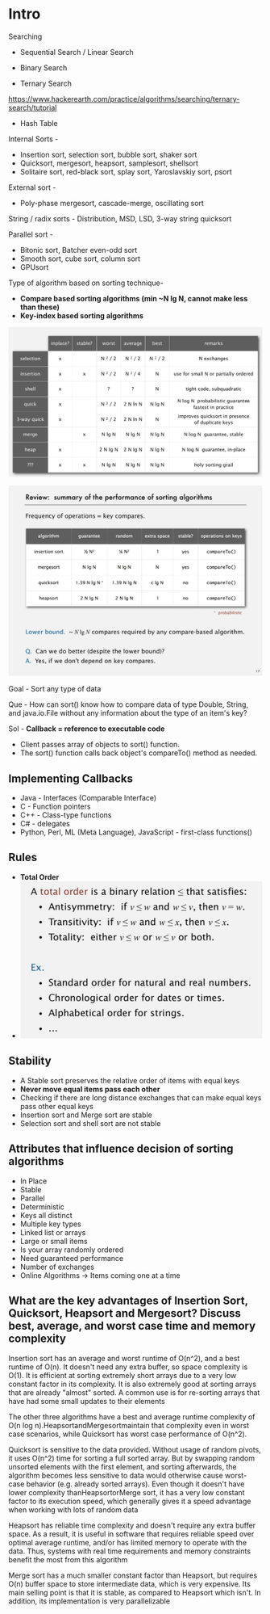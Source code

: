 # Intro

Searching

- Sequential Search / Linear Search

- Binary Search

- Ternary Search

https://www.hackerearth.com/practice/algorithms/searching/ternary-search/tutorial

- Hash Table

Internal Sorts -

- Insertion sort, selection sort, bubble sort, shaker sort
- Quicksort, mergesort, heapsort, samplesort, shellsort
- Solitaire sort, red-black sort, splay sort, Yaroslavskiy sort, psort

External sort -

- Poly-phase mergesort, cascade-merge, oscillating sort

String / radix sorts - Distribution, MSD, LSD, 3-way string quicksort

Parallel sort -

- Bitonic sort, Batcher even-odd sort
- Smooth sort, cube sort, column sort
- GPUsort

Type of algorithm based on sorting technique-

- **Compare based sorting algorithms (min ~N lg N, cannot make less than these)**
- **Key-index based sorting algorithms**

![image](../../media/sort-Intro-image1.jpg)

![image](../../media/sort-Intro-image2.jpg)

Goal - Sort any type of data

Que - How can sort() know how to compare data of type Double, String, and java.io.File without any information about the type of an item's key?

Sol - **Callback = reference to executable code**

- Client passes array of objects to sort() function.
- The sort() function calls back object's compareTo() method as needed.

## Implementing Callbacks

- Java - Interfaces (Comparable Interface)
- C - Function pointers
- C++ - Class-type functions
- C# - delegates
- Python, Perl, ML (Meta Language), JavaScript - first-class functions()

## Rules

- **Total Order**
- ![image](../../media/sort-Intro-image3.jpg)

## Stability

- A Stable sort preserves the relative order of items with equal keys
- **Never move equal items pass each other**
- Checking if there are long distance exchanges that can make equal keys pass other equal keys
- Insertion sort and Merge sort are stable
- Selection sort and shell sort are not stable

## Attributes that influence decision of sorting algorithms

- In Place
- Stable
- Parallel
- Deterministic
- Keys all distinct
- Multiple key types
- Linked list or arrays
- Large or small items
- Is your array randomly ordered
- Need guaranteed performance
- Number of exchanges
- Online Algorithms -> Items coming one at a time

## What are the key advantages of Insertion Sort, Quicksort, Heapsort and Mergesort? Discuss best, average, and worst case time and memory complexity

Insertion sort has an average and worst runtime of O(n^2), and a best runtime of O(n). It doesn't need any extra buffer, so space complexity is O(1). It is efficient at sorting extremely short arrays due to a very low constant factor in its complexity. It is also extremely good at sorting arrays that are already "almost" sorted. A common use is for re-sorting arrays that have had some small updates to their elements

The other three algorithms have a best and average runtime complexity of O(n log n).HeapsortandMergesortmaintain that complexity even in worst case scenarios, while Quicksort has worst case performance of O(n^2).

Quicksort is sensitive to the data provided. Without usage of random pivots, it uses O(n^2) time for sorting a full sorted array. But by swapping random unsorted elements with the first element, and sorting afterwards, the algorithm becomes less sensitive to data would otherwise cause worst-case behavior (e.g. already sorted arrays). Even though it doesn't have lower complexity thanHeapsortorMerge sort, it has a very low constant factor to its execution speed, which generally gives it a speed advantage when working with lots of random data

Heapsort has reliable time complexity and doesn't require any extra buffer space. As a result, it is useful in software that requires reliable speed over optimal average runtime, and/or has limited memory to operate with the data. Thus, systems with real time requirements and memory constraints benefit the most from this algorithm

Merge sort has a much smaller constant factor than Heapsort, but requires O(n) buffer space to store intermediate data, which is very expensive. Its main selling point is that it is stable, as compared to Heapsort which isn't. In addition, its implementation is very parallelizable
